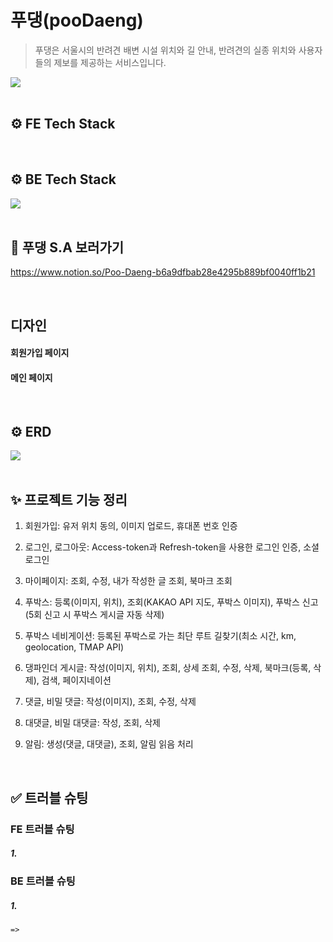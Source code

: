 # 푸댕(pooDaeng)

> 푸댕은 서울시의 반려견 배변 시설 위치와 길 안내, 반려견의 실종 위치와 사용자들의 제보를 제공하는 서비스입니다.
<div style="display: flex">
<img src="https://i.ibb.co/pr223TM/pooDaeng.png">
</div>
<br>

## ⚙️ FE Tech Stack

<div style="display: flex">
<img src="">
</div>

<br>

## ⚙️ BE Tech Stack

<div style="display: flex">
  <img src="https://img.shields.io/badge/node.js-339933?style=for-the-badge&logo=Node.js&logoColor=white">
</div>

<br>

## 📒 푸댕 S.A 보러가기

https://www.notion.so/Poo-Daeng-b6a9dfbab28e4295b889bf0040ff1b21

<br>

## 디자인

#### 회원가입 페이지

#### 메인 페이지

<br>

## ⚙️ ERD

<div style="display: flex">
<img src="https://i.ibb.co/Dp3wVSg/poo-Daeng-ERD.png">
</div>

<br>

## ✨ 프로젝트 기능 정리

1. 회원가입: 유저 위치 동의, 이미지 업로드, 휴대폰 번호 인증

2. 로그인, 로그아웃: Access-token과 Refresh-token을 사용한 로그인 인증, 소셜 로그인

3. 마이페이지: 조회, 수정, 내가 작성한 글 조회, 북마크 조회

4. 푸박스: 등록(이미지, 위치), 조회(KAKAO API 지도, 푸박스 이미지), 푸박스 신고(5회 신고 시 푸박스 게시글 자동 삭제)

5. 푸박스 네비게이션: 등록된 푸박스로 가는 최단 루트 길찾기(최소 시간, km, geolocation, TMAP API)

6. 댕파인더 게시글: 작성(이미지, 위치), 조회, 상세 조회, 수정, 삭제, 북마크(등록, 삭제), 검색, 페이지네이션

7. 댓글, 비밀 댓글: 작성(이미지), 조회, 수정, 삭제

8. 대댓글, 비밀 대댓글: 작성, 조회, 삭제

9. 알림: 생성(댓글, 대댓글), 조회, 알림 읽음 처리

<br>

## ✅ 트러블 슈팅

### FE 트러블 슈팅

##### 1.

### BE 트러블 슈팅

##### 1.

```
=>
```

